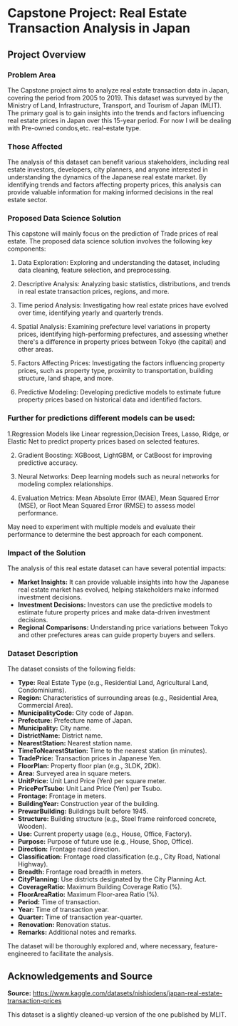 # Capstone Project: Real Estate Transaction Analysis in Japan

## Project Overview

### Problem Area
The Capstone project aims to analyze real estate transaction data in Japan, covering the period from 2005 to 2019. This dataset was surveyed by the Ministry of Land, Infrastructure, Transport, and Tourism of Japan (MLIT). The primary goal is to gain insights into the trends and factors influencing real estate prices in Japan over this 15-year period. For now I will be dealing with Pre-owned condos,etc. real-estate type.

### Those Affected
The analysis of this dataset can benefit various stakeholders, including real estate investors, developers, city planners, and anyone interested in understanding the dynamics of the Japanese real estate market. By identifying trends and factors affecting property prices, this analysis can provide valuable information for making informed decisions in the real estate sector.

### Proposed Data Science Solution
This capstone will mainly focus on the prediction of Trade prices of real estate. The proposed data science solution involves the following key components:

1. Data Exploration: Exploring and understanding the dataset, including data cleaning, feature selection, and preprocessing.

2. Descriptive Analysis: Analyzing basic statistics, distributions, and trends in real estate transaction prices, regions, and more.

3. Time period Analysis: Investigating how real estate prices have evolved over time, identifying yearly and quarterly trends.

4. Spatial Analysis: Examining prefecture level variations in property prices, identifying high-performing prefectures, and assessing whether there's a difference in property prices between Tokyo (the capital) and other areas.

5. Factors Affecting Prices: Investigating the factors influencing property prices, such as property type, proximity to transportation, building structure, land shape, and more.

6. Predictive Modeling: Developing predictive models to estimate future property prices based on historical data and identified factors.
   
### Further for predictions different models can be used:

1.Regression Models like Linear regression,Decision Trees, Lasso, Ridge, or Elastic Net to predict property prices based on selected features.

2. Gradient Boosting: XGBoost, LightGBM, or CatBoost for improving predictive accuracy.

3. Neural Networks: Deep learning models such as neural networks for modeling complex relationships.

4. Evaluation Metrics: Mean Absolute Error (MAE), Mean Squared Error (MSE), or Root Mean Squared Error (RMSE) to assess model performance.
 

May need to experiment with multiple models and evaluate their performance to determine the best approach for each component.

### Impact of the Solution
The analysis of this real estate dataset can have several potential impacts:

- **Market Insights:** It can provide valuable insights into how the Japanese real estate market has evolved, helping stakeholders make informed investment decisions.
- **Investment Decisions:** Investors can use the predictive models to estimate future property prices and make data-driven investment decisions.
- **Regional Comparisons:** Understanding price variations between Tokyo and other prefectures areas can guide property buyers and sellers.

### Dataset Description
The dataset consists of the following fields:

- **Type:** Real Estate Type (e.g., Residential Land, Agricultural Land, Condominiums).
- **Region:** Characteristics of surrounding areas (e.g., Residential Area, Commercial Area).
- **MunicipalityCode:** City code of Japan.
- **Prefecture:** Prefecture name of Japan.
- **Municipality:** City name.
- **DistrictName:** District name.
- **NearestStation:** Nearest station name.
- **TimeToNearestStation:** Time to the nearest station (in minutes).
- **TradePrice:** Transaction prices in Japanese Yen.
- **FloorPlan:** Property floor plan (e.g., 3LDK, 2DK).
- **Area:** Surveyed area in square meters.
- **UnitPrice:** Unit Land Price (Yen) per square meter.
- **PricePerTsubo:** Unit Land Price (Yen) per Tsubo.
- **Frontage:** Frontage in meters.
- **BuildingYear:** Construction year of the building.
- **PrewarBuilding:** Buildings built before 1945.
- **Structure:** Building structure (e.g., Steel frame reinforced concrete, Wooden).
- **Use:** Current property usage (e.g., House, Office, Factory).
- **Purpose:** Purpose of future use (e.g., House, Shop, Office).
- **Direction:** Frontage road direction.
- **Classification:** Frontage road classification (e.g., City Road, National Highway).
- **Breadth:** Frontage road breadth in meters.
- **CityPlanning:** Use districts designated by the City Planning Act.
- **CoverageRatio:** Maximum Building Coverage Ratio (%).
- **FloorAreaRatio:** Maximum Floor-area Ratio (%).
- **Period:** Time of transaction.
- **Year:** Time of transaction year.
- **Quarter:** Time of transaction year-quarter.
- **Renovation:** Renovation status.
- **Remarks:** Additional notes and remarks.

The dataset will be thoroughly explored and, where necessary, feature-engineered to facilitate the analysis.

## Acknowledgements and Source
**Source:** https://www.kaggle.com/datasets/nishiodens/japan-real-estate-transaction-prices

This dataset is a slightly cleaned-up version of the one published by MLIT.
